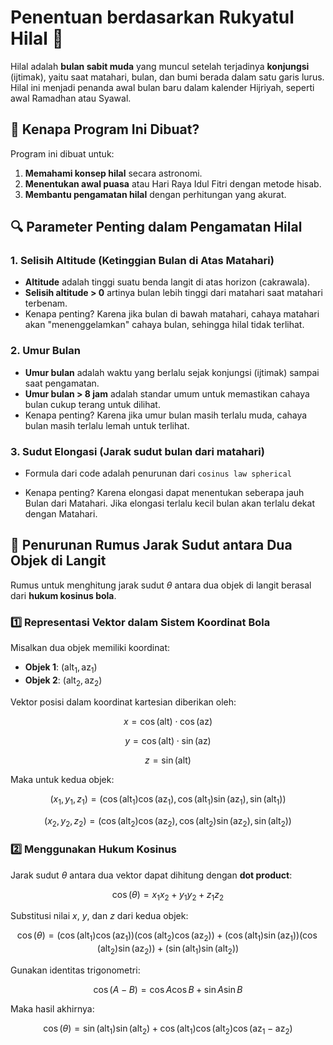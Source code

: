 # Penentuan berdasarkan Rukyatul Hilal 🌙
Hilal adalah **bulan sabit muda** yang muncul setelah terjadinya **konjungsi** (ijtimak), yaitu saat matahari, bulan, dan bumi berada dalam satu garis lurus. Hilal ini menjadi penanda awal bulan baru dalam kalender Hijriyah, seperti awal Ramadhan atau Syawal.

## 🚀 Kenapa Program Ini Dibuat?

Program ini dibuat untuk:
1. **Memahami konsep hilal** secara astronomi.
2. **Menentukan awal puasa** atau Hari Raya Idul Fitri dengan metode hisab.
3. **Membantu pengamatan hilal** dengan perhitungan yang akurat.


## 🔍 Parameter Penting dalam Pengamatan Hilal

### 1. **Selisih Altitude (Ketinggian Bulan di Atas Matahari)**
- **Altitude** adalah tinggi suatu benda langit di atas horizon (cakrawala).
- **Selisih altitude > 0** artinya bulan lebih tinggi dari matahari saat matahari terbenam.
- Kenapa penting? Karena jika bulan di bawah matahari, cahaya matahari akan "menenggelamkan" cahaya bulan, sehingga hilal tidak terlihat.

### 2. **Umur Bulan**
- **Umur bulan** adalah waktu yang berlalu sejak konjungsi (ijtimak) sampai saat pengamatan.
- **Umur bulan > 8 jam** adalah standar umum untuk memastikan cahaya bulan cukup terang untuk dilihat.
- Kenapa penting? Karena jika umur bulan masih terlalu muda, cahaya bulan masih terlalu lemah untuk terlihat.




### 3. **Sudut Elongasi (Jarak sudut bulan dari matahari)**
- Formula dari code adalah penurunan dari `cosinus law spherical` 

- Kenapa penting? Karena elongasi dapat menentukan seberapa jauh Bulan dari Matahari. Jika elongasi terlalu kecil bulan akan terlalu dekat dengan Matahari.


## 📌 Penurunan Rumus Jarak Sudut antara Dua Objek di Langit  

Rumus untuk menghitung jarak sudut $\theta$ antara dua objek di langit berasal dari **hukum kosinus bola**.  

### 1️⃣ Representasi Vektor dalam Sistem Koordinat Bola  

Misalkan dua objek memiliki koordinat:  
- **Objek 1**: $(\text{alt}_1, \text{az}_1)$  
- **Objek 2**: $(\text{alt}_2, \text{az}_2)$  

Vektor posisi dalam koordinat kartesian diberikan oleh:

$$
x = \cos(\text{alt}) \cdot \cos(\text{az})
$$

$$
y = \cos(\text{alt}) \cdot \sin(\text{az})
$$

$$
z = \sin(\text{alt})
$$

Maka untuk kedua objek:

$$
(x_1, y_1, z_1) = (\cos(\text{alt}_1) \cos(\text{az}_1), \cos(\text{alt}_1) \sin(\text{az}_1), \sin(\text{alt}_1))
$$

$$
(x_2, y_2, z_2) = (\cos(\text{alt}_2) \cos(\text{az}_2), \cos(\text{alt}_2) \sin(\text{az}_2), \sin(\text{alt}_2))
$$

### 2️⃣ Menggunakan Hukum Kosinus  

Jarak sudut $\theta$ antara dua vektor dapat dihitung dengan **dot product**:

$$
\cos(\theta) = x_1 x_2 + y_1 y_2 + z_1 z_2
$$

Substitusi nilai $x$, $y$, dan $z$ dari kedua objek:

$$
\cos(\theta) = (\cos(\text{alt}_1) \cos(\text{az}_1)) (\cos(\text{alt}_2) \cos(\text{az}_2)) + (\cos(\text{alt}_1) \sin(\text{az}_1)) (\cos(\text{alt}_2) \sin(\text{az}_2)) + (\sin(\text{alt}_1) \sin(\text{alt}_2))
$$

Gunakan identitas trigonometri:

$$
\cos(A - B) = \cos A \cos B + \sin A \sin B
$$

Maka hasil akhirnya:

$$
\cos(\theta) = \sin(\text{alt}_1) \sin(\text{alt}_2) + \cos(\text{alt}_1) \cos(\text{alt}_2) \cos(\text{az}_1 - \text{az}_2)
$$
